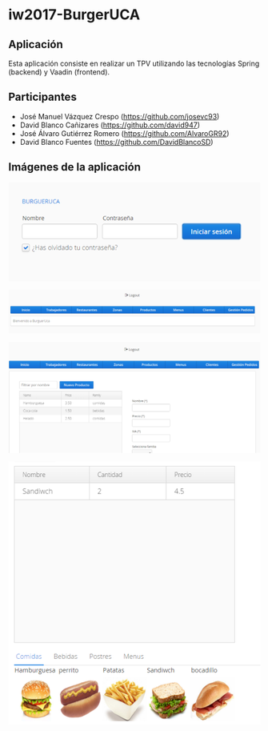 # iw2017-BurgerUCA

## Aplicación

Esta aplicación consiste en realizar un TPV utilizando las tecnologías Spring (backend) y Vaadin (frontend). 

## Participantes

* José Manuel Vázquez Crespo (https://github.com/josevc93)
* David Blanco Cañizares (https://github.com/david947)
* José Álvaro Gutiérrez Romero (https://github.com/AlvaroGR92)
* David Blanco Fuentes (https://github.com/DavidBlancoSD)

## Imágenes de la aplicación

![login](https://github.com/DavidBlancoSD/iw2017-BurgerUCA/blob/master/src/img/spring01.PNG)

![interfaz](https://github.com/DavidBlancoSD/iw2017-BurgerUCA/blob/master/src/img/spring02.PNG)

![nuevoProducto](https://github.com/DavidBlancoSD/iw2017-BurgerUCA/blob/master/src/img/spring03.PNG)

![pedido](https://github.com/DavidBlancoSD/iw2017-BurgerUCA/blob/master/src/img/spring04.PNG)
